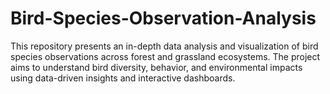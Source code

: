 # Bird-Species-Observation-Analysis
This repository presents an in-depth data analysis and visualization of bird species observations across forest and grassland ecosystems. The project aims to understand bird diversity, behavior, and environmental impacts using data-driven insights and interactive dashboards.
